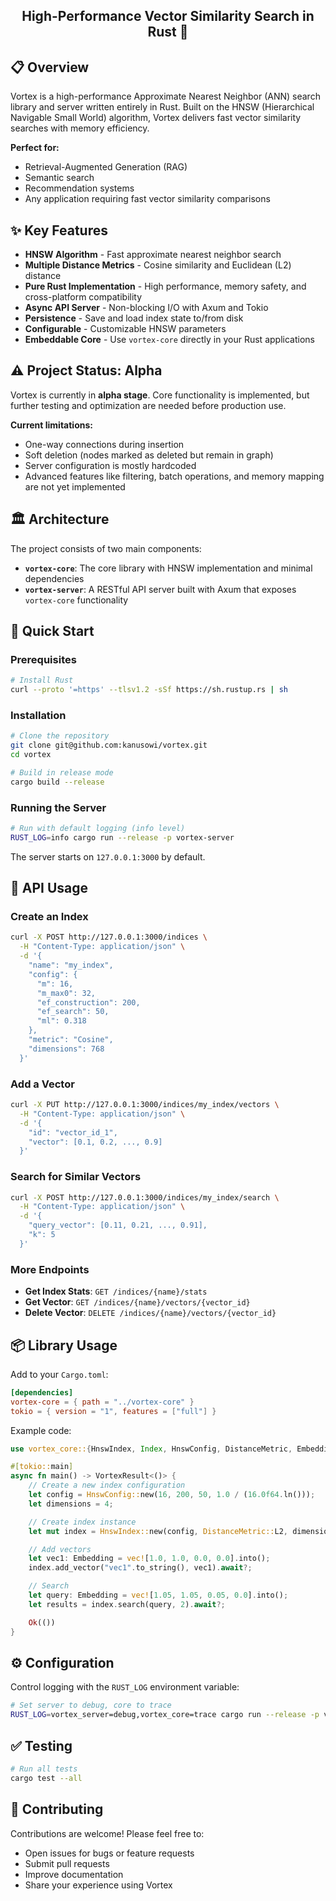 <div align="center">

## High-Performance Vector Similarity Search in Rust 🦀

</div>

## 📋 Overview

Vortex is a high-performance Approximate Nearest Neighbor (ANN) search library and server written entirely in Rust. Built on the HNSW (Hierarchical Navigable Small World) algorithm, Vortex delivers fast vector similarity searches with memory efficiency.

**Perfect for:**
- Retrieval-Augmented Generation (RAG)
- Semantic search
- Recommendation systems
- Any application requiring fast vector similarity comparisons

## ✨ Key Features

- **HNSW Algorithm** - Fast approximate nearest neighbor search
- **Multiple Distance Metrics** - Cosine similarity and Euclidean (L2) distance
- **Pure Rust Implementation** - High performance, memory safety, and cross-platform compatibility
- **Async API Server** - Non-blocking I/O with Axum and Tokio
- **Persistence** - Save and load index state to/from disk
- **Configurable** - Customizable HNSW parameters
- **Embeddable Core** - Use `vortex-core` directly in your Rust applications

## ⚠️ Project Status: Alpha

Vortex is currently in **alpha stage**. Core functionality is implemented, but further testing and optimization are needed before production use.

**Current limitations:**
- One-way connections during insertion
- Soft deletion (nodes marked as deleted but remain in graph)
- Server configuration is mostly hardcoded
- Advanced features like filtering, batch operations, and memory mapping are not yet implemented

## 🏛️ Architecture

The project consists of two main components:

- **`vortex-core`**: The core library with HNSW implementation and minimal dependencies
- **`vortex-server`**: A RESTful API server built with Axum that exposes `vortex-core` functionality

## 🚀 Quick Start

### Prerequisites

```bash
# Install Rust
curl --proto '=https' --tlsv1.2 -sSf https://sh.rustup.rs | sh
```

### Installation

```bash
# Clone the repository
git clone git@github.com:kanusowi/vortex.git
cd vortex

# Build in release mode
cargo build --release
```

### Running the Server

```bash
# Run with default logging (info level)
RUST_LOG=info cargo run --release -p vortex-server
```

The server starts on `127.0.0.1:3000` by default.

## 🔌 API Usage

### Create an Index

```bash
curl -X POST http://127.0.0.1:3000/indices \
  -H "Content-Type: application/json" \
  -d '{
    "name": "my_index",
    "config": {
      "m": 16,
      "m_max0": 32,
      "ef_construction": 200,
      "ef_search": 50,
      "ml": 0.318
    },
    "metric": "Cosine",
    "dimensions": 768
  }'
```

### Add a Vector

```bash
curl -X PUT http://127.0.0.1:3000/indices/my_index/vectors \
  -H "Content-Type: application/json" \
  -d '{
    "id": "vector_id_1",
    "vector": [0.1, 0.2, ..., 0.9]
  }'
```

### Search for Similar Vectors

```bash
curl -X POST http://127.0.0.1:3000/indices/my_index/search \
  -H "Content-Type: application/json" \
  -d '{
    "query_vector": [0.11, 0.21, ..., 0.91],
    "k": 5
  }'
```

### More Endpoints

- **Get Index Stats**: `GET /indices/{name}/stats`
- **Get Vector**: `GET /indices/{name}/vectors/{vector_id}`
- **Delete Vector**: `DELETE /indices/{name}/vectors/{vector_id}`

## 📦 Library Usage

Add to your `Cargo.toml`:

```toml
[dependencies]
vortex-core = { path = "../vortex-core" }
tokio = { version = "1", features = ["full"] }
```

Example code:

```rust
use vortex_core::{HnswIndex, Index, HnswConfig, DistanceMetric, Embedding, VortexResult};

#[tokio::main]
async fn main() -> VortexResult<()> {
    // Create a new index configuration
    let config = HnswConfig::new(16, 200, 50, 1.0 / (16.0f64.ln()));
    let dimensions = 4;

    // Create index instance
    let mut index = HnswIndex::new(config, DistanceMetric::L2, dimensions)?;

    // Add vectors
    let vec1: Embedding = vec![1.0, 1.0, 0.0, 0.0].into();
    index.add_vector("vec1".to_string(), vec1).await?;

    // Search
    let query: Embedding = vec![1.05, 1.05, 0.05, 0.0].into();
    let results = index.search(query, 2).await?;

    Ok(())
}
```

## ⚙️ Configuration

Control logging with the `RUST_LOG` environment variable:

```bash
# Set server to debug, core to trace
RUST_LOG=vortex_server=debug,vortex_core=trace cargo run --release -p vortex-server
```

## ✅ Testing

```bash
# Run all tests
cargo test --all
```

## 🤝 Contributing

Contributions are welcome! Please feel free to:

- Open issues for bugs or feature requests
- Submit pull requests
- Improve documentation
- Share your experience using Vortex
